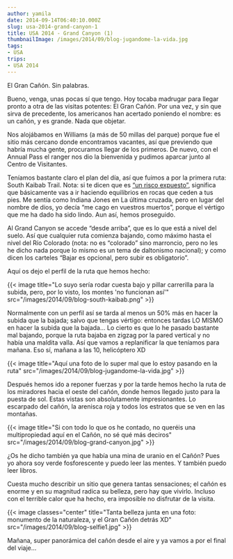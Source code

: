 ```yaml
---
author: yamila
date: 2014-09-14T06:40:10.000Z
slug: usa-2014-grand-canyon-1
title: USA 2014 - Grand Canyon (1)
thumbnailImage: /images/2014/09/blog-jugandome-la-vida.jpg
tags:
- USA
trips:
- USA 2014
---
```



El Gran Cañón. Sin palabras.

Bueno, venga, unas pocas sí que tengo. Hoy tocaba madrugar para llegar pronto a otra de las visitas potentes: El Gran Cañón. Por una vez, y sin que sirva de precedente, los americanos han acertado poniendo el nombre: es un cañón, y es grande. Nada que objetar.

Nos alojábamos en Williams (a más de 50 millas del parque) porque fue el sitio más cercano donde encontramos vacantes, así que previendo que habría mucha gente, procuramos llegar de los primeros. De nuevo, con el Annual Pass el ranger nos dio la bienvenida y pudimos aparcar junto al Centro de Visitantes.

Teníamos bastante claro el plan del día, así que fuimos a por la primera ruta: South Kaibab Trail. Nota: si te dicen que es [“un risco expuesto”](https://www.google.com/search?q=south+kaibab+trail&es_sm=93&source=lnms&tbm=isch&sa=X&ei=2jcVVObVM9D6oQT-tID4Bg&ved=0CAgQ_AUoAQ&biw=1024&bih=705), significa que básicamente vas a ir haciendo equilibrios en rocas que ceden a tus pies. Me sentía como Indiana Jones en La última cruzada, pero en lugar del nombre de dios, yo decía “me cago en vuestros muertos”, porque el vértigo que me ha dado ha sido lindo. Aun así, hemos proseguido.

Al Grand Canyon se accede “desde arriba”, que es lo que está a nivel del suelo. Así que cualquier ruta comienza bajando, como máximo hasta el nivel del Río Colorado (nota: no es “colorado” sino marroncio, pero no les he dicho nada porque lo mismo es un tema de daltonismo nacional); y como dicen los carteles “Bajar es opcional, pero subir es obligatorio”.

Aquí os dejo el perfil de la ruta que hemos hecho:

{{< image title="Lo suyo sería rodar cuesta bajo y pillar carrerilla para la subida, pero, por lo visto, los montes 'no funcionan así'" src="/images/2014/09/blog-south-kaibab.png" >}}

Normalmente con un perfil así se tarda al menos un 50% más en hacer la subida que la bajada; salvo que tengas vértigo: entonces tardas LO MISMO en hacer la subida que la bajada... Lo cierto es que lo he pasado bastante mal bajando, porque la ruta bajaba en zigzag por la pared vertical y no había una maldita valla. Así que vamos a replanificar la que teníamos para mañana. Eso sí, mañana a las 10, helicóptero XD

{{< image title="Aquí una foto de lo super mal que lo estoy pasando en la ruta" src="/images/2014/09/blog-jugandome-la-vida.jpg" >}}

Después hemos ido a reponer fuerzas y por la tarde hemos hecho la ruta de los miradores hacia el oeste del cañón, donde hemos llegado justo para la puesta de sol. Estas vistas son absolutamente impresionantes. Lo escarpado del cañón, la arenisca roja y todos los estratos que se ven en las montañas.

{{< image title="Si con todo lo que os he contado, no queréis una multipropiedad aquí en el Cañón, no sé qué más deciros" src="/images/2014/09/blog-grand-canyon.jpg" >}}

¿Os he dicho también ya que había una mina de uranio en el Cañón? Pues yo ahora soy verde fosforescente y puedo leer las mentes. Y también puedo leer libros.

Cuesta mucho describir un sitio que genera tantas sensaciones; el cañón es enorme y en su magnitud radica su belleza, pero hay que vivirlo. Incluso con el terrible calor que ha hecho, era imposible no disfrutar de la visita.

{{< image classes="center" title="Tanta belleza junta en una foto: monumento de la naturaleza, y el Gran Cañón detrás XD" src="/images/2014/09/blog-selfie1.jpg" >}}

Mañana, super panorámica del cañón desde el aire y ya vamos a por el final del viaje…
